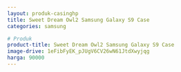 ```yaml
---
layout: produk-casinghp
title: Sweet Dream Owl2 Samsung Galaxy S9 Case
categories: samsung

# Produk
product-title: Sweet Dream Owl2 Samsung Galaxy S9 Case
image-drive: 1eFibFyEK_pJUgV6CV26wN61JtdXwyjqg
harga: 90000
---
```

